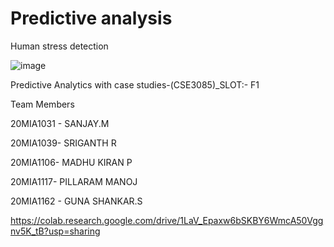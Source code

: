 # Predictive analysis

Human stress detection


![image](https://user-images.githubusercontent.com/125995018/234926312-02c8d769-d182-4f23-a6e8-de83bfe42284.png)

Predictive Analytics with case studies-(CSE3085)_SLOT:- F1

Team Members

20MIA1031 -   SANJAY.M

20MIA1039-   SRIGANTH R

20MIA1106-    MADHU KIRAN P

20MIA1117-   PILLARAM MANOJ

20MIA1162 -   GUNA SHANKAR.S

https://colab.research.google.com/drive/1LaV_Epaxw6bSKBY6WmcA50Vggnv5K_tB?usp=sharing 
